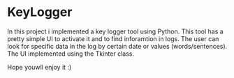 # KeyLogger
In this project i implemented a key logger tool using Python.
This tool has a pretty simple UI to activate it and to find inforamtion in logs.
The user can look for specific data in the log by certain date or values (words/sentences).
The UI implemented using the Tkinter class.

Hope youwll enjoy it :)
